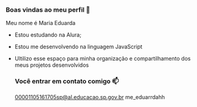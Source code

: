 ### Boas vindas ao meu perfil 💙

Meu nome é Maria Eduarda

- Estou estudando na Alura;
- Estou me desenvolvendo na linguagem JavaScript
- Ultilizo esse espaço para minha organização e compartilhamento dos meus projetos desenvolvidos

  ### Você entrar em contato comigo 📫

  00001105161705sp@al.educacao.sp.gov.br
  me_eduarrdahh
